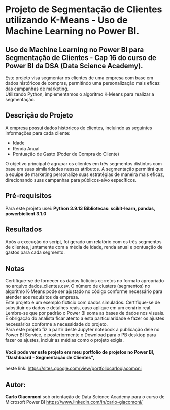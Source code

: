 # Projeto de Segmentação de Clientes utilizando K-Means - Uso de Machine Learning no Power BI.

## Uso de Machine Learning no Power BI para Segmentação de Clientes - Cap 16 do curso de Power BI da DSA (Data Science Academy).

Este projeto visa segmentar os clientes de uma empresa com base em dados históricos de compras, permitindo uma personalização mais eficaz das campanhas de marketing.  
Utilizando Python, implementamos o algoritmo K-Means para realizar a segmentação.

## Descrição do Projeto  
A empresa possui dados históricos de clientes, incluindo as seguintes informações para cada cliente:

- Idade
- Renda Anual
- Pontuação de Gasto (Poder de Compra do Cliente)

O objetivo principal é agrupar os clientes em três segmentos distintos com base em suas similaridades nesses atributos. A segmentação permitirá que a equipe de marketing personalize suas estratégias de maneira mais eficaz, direcionando suas campanhas para públicos-alvo específicos.

## Pré-requisitos

Para este projeto usei:
**Python 3.9.13**
**Bibliotecas: scikit-learn, pandas, powerbiclient 3.1.0**

## Resultados

Após a execução do script, foi gerado um relatório com os três segmentos de clientes, juntamente com a média de idade, renda anual e pontuação de gastos para cada segmento.

## Notas  

Certifique-se de fornecer os dados fictícios corretos no formato apropriado no arquivo dados_clientes.csv.
O número de clusters (segmentos) no algoritmo K-Means pode ser ajustado no código conforme necessário para atender aos requisitos da empresa.  
Este projeto é um exemplo fictício com dados simulados. Certifique-se de substituir os dados e detalhes reais, caso aplique em um cenário real.  
Lembre-se que por padrão o Power BI soma as bases de dados nos visuais.  
É obrigação do analista ficar atento a esta particularidade e fazer os ajustes necessários conforme a necessidade do projeto.  
Para este projeto fiz a partir deste Jupyter notebook a publicação dele no Power BI Service, e posteriormente o Download para o PB desktop para fazer os ajustes, incluir as médias como o projeto exigia.

#### Você pode ver este projeto em meu portfolio de projetos no Power BI, "Dashboard - Segmentação de Clientes", 
neste link: https://sites.google.com/view/portfoliocarlogiacomoni

## Autor:
**Carlo Giacomoni** sob orientação de Data Science Academy para o curso de Microsoft Power BI 
https://www.linkedin.com/in/carlo-giacomoni/
